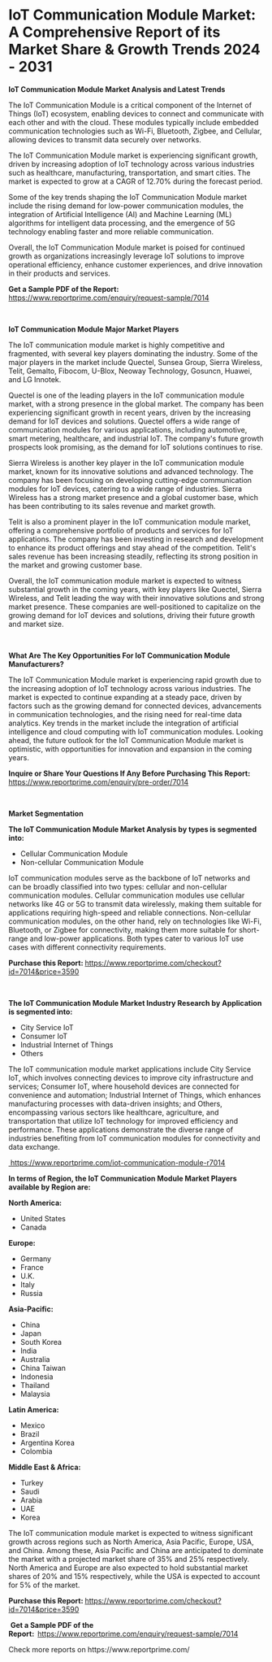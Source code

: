 <p><h1>IoT Communication Module Market: A Comprehensive Report of its Market Share & Growth Trends 2024 - 2031</h1></p><p><strong>IoT Communication Module Market Analysis and Latest Trends</strong></p>
<p><p>The IoT Communication Module is a critical component of the Internet of Things (IoT) ecosystem, enabling devices to connect and communicate with each other and with the cloud. These modules typically include embedded communication technologies such as Wi-Fi, Bluetooth, Zigbee, and Cellular, allowing devices to transmit data securely over networks.</p><p>The IoT Communication Module market is experiencing significant growth, driven by increasing adoption of IoT technology across various industries such as healthcare, manufacturing, transportation, and smart cities. The market is expected to grow at a CAGR of 12.70% during the forecast period.</p><p>Some of the key trends shaping the IoT Communication Module market include the rising demand for low-power communication modules, the integration of Artificial Intelligence (AI) and Machine Learning (ML) algorithms for intelligent data processing, and the emergence of 5G technology enabling faster and more reliable communication.</p><p>Overall, the IoT Communication Module market is poised for continued growth as organizations increasingly leverage IoT solutions to improve operational efficiency, enhance customer experiences, and drive innovation in their products and services.</p></p>
<p><strong>Get a Sample PDF of the Report:&nbsp;</strong> <a href="https://www.reportprime.com/enquiry/request-sample/7014">https://www.reportprime.com/enquiry/request-sample/7014</a></p>
<p>&nbsp;</p>
<p><strong>IoT Communication Module Major Market Players</strong></p>
<p><p>The IoT communication module market is highly competitive and fragmented, with several key players dominating the industry. Some of the major players in the market include Quectel, Sunsea Group, Sierra Wireless, Telit, Gemalto, Fibocom, U-Blox, Neoway Technology, Gosuncn, Huawei, and LG Innotek.</p><p>Quectel is one of the leading players in the IoT communication module market, with a strong presence in the global market. The company has been experiencing significant growth in recent years, driven by the increasing demand for IoT devices and solutions. Quectel offers a wide range of communication modules for various applications, including automotive, smart metering, healthcare, and industrial IoT. The company's future growth prospects look promising, as the demand for IoT solutions continues to rise.</p><p>Sierra Wireless is another key player in the IoT communication module market, known for its innovative solutions and advanced technology. The company has been focusing on developing cutting-edge communication modules for IoT devices, catering to a wide range of industries. Sierra Wireless has a strong market presence and a global customer base, which has been contributing to its sales revenue and market growth.</p><p>Telit is also a prominent player in the IoT communication module market, offering a comprehensive portfolio of products and services for IoT applications. The company has been investing in research and development to enhance its product offerings and stay ahead of the competition. Telit's sales revenue has been increasing steadily, reflecting its strong position in the market and growing customer base.</p><p>Overall, the IoT communication module market is expected to witness substantial growth in the coming years, with key players like Quectel, Sierra Wireless, and Telit leading the way with their innovative solutions and strong market presence. These companies are well-positioned to capitalize on the growing demand for IoT devices and solutions, driving their future growth and market size.</p></p>
<p>&nbsp;</p>
<p><strong>What Are The Key Opportunities For IoT Communication Module Manufacturers?</strong></p>
<p><p>The IoT Communication Module market is experiencing rapid growth due to the increasing adoption of IoT technology across various industries. The market is expected to continue expanding at a steady pace, driven by factors such as the growing demand for connected devices, advancements in communication technologies, and the rising need for real-time data analytics. Key trends in the market include the integration of artificial intelligence and cloud computing with IoT communication modules. Looking ahead, the future outlook for the IoT Communication Module market is optimistic, with opportunities for innovation and expansion in the coming years.</p></p>
<p><strong>Inquire or Share Your Questions If Any Before Purchasing This Report:</strong> <a href="https://www.reportprime.com/enquiry/pre-order/7014">https://www.reportprime.com/enquiry/pre-order/7014</a></p>
<p>&nbsp;</p>
<p><strong>Market Segmentation</strong></p>
<p><strong>The IoT Communication Module Market Analysis by types is segmented into:</strong></p>
<p><ul><li>Cellular Communication Module</li><li>Non-cellular Communication Module</li></ul></p>
<p><p>IoT communication modules serve as the backbone of IoT networks and can be broadly classified into two types: cellular and non-cellular communication modules. Cellular communication modules use cellular networks like 4G or 5G to transmit data wirelessly, making them suitable for applications requiring high-speed and reliable connections. Non-cellular communication modules, on the other hand, rely on technologies like Wi-Fi, Bluetooth, or Zigbee for connectivity, making them more suitable for short-range and low-power applications. Both types cater to various IoT use cases with different connectivity requirements.</p></p>
<p><strong>Purchase this Report:&nbsp;</strong><a href="https://www.reportprime.com/checkout?id=7014&price=3590">https://www.reportprime.com/checkout?id=7014&price=3590</a></p>
<p>&nbsp;</p>
<p><strong>The IoT Communication Module Market Industry Research by Application is segmented into:</strong></p>
<p><ul><li>City Service IoT</li><li>Consumer IoT</li><li>Industrial Internet of Things</li><li>Others</li></ul></p>
<p><p>The IoT communication module market applications include City Service IoT, which involves connecting devices to improve city infrastructure and services; Consumer IoT, where household devices are connected for convenience and automation; Industrial Internet of Things, which enhances manufacturing processes with data-driven insights; and Others, encompassing various sectors like healthcare, agriculture, and transportation that utilize IoT technology for improved efficiency and performance. These applications demonstrate the diverse range of industries benefiting from IoT communication modules for connectivity and data exchange.</p></p>
<p><a href="https://www.reportprime.com/iot-communication-module-r7014">&nbsp;https://www.reportprime.com/iot-communication-module-r7014</a></p>
<p><strong>In terms of Region, the IoT Communication Module Market Players available by Region are:</strong></p>
<p>
    <p> <strong> North America: </strong>
        <ul>
            <li>United States</li>
            <li>Canada</li>
        </ul>
        </p> 
    <p> <strong> Europe: </strong>
        <ul>
            <li>Germany</li>
            <li>France</li>
            <li>U.K.</li>
            <li>Italy</li>
            <li>Russia</li>
        </ul>
        </p> 
    <p> <strong> Asia-Pacific: </strong>
        <ul>
            <li>China</li>
            <li>Japan</li>
            <li>South Korea</li>
            <li>India</li>
            <li>Australia</li>
            <li>China Taiwan</li>
            <li>Indonesia</li>
            <li>Thailand</li>
            <li>Malaysia</li>
        </ul>
        </p> 
    <p> <strong> Latin America: </strong>
        <ul>
            <li>Mexico</li>
            <li>Brazil</li>
            <li>Argentina Korea</li>
            <li>Colombia</li>
        </ul>
        </p> 
    <p> <strong> Middle East & Africa: </strong>
        <ul>
            <li>Turkey</li>
            <li>Saudi</li>
            <li>Arabia</li>
            <li>UAE</li>
            <li>Korea</li>
        </ul>
    </p>
    </p>
<p><p>The IoT communication module market is expected to witness significant growth across regions such as North America, Asia Pacific, Europe, USA, and China. Among these, Asia Pacific and China are anticipated to dominate the market with a projected market share of 35% and 25% respectively. North America and Europe are also expected to hold substantial market shares of 20% and 15% respectively, while the USA is expected to account for 5% of the market.</p></p>
<p><strong>Purchase this Report: </strong><a href="https://www.reportprime.com/checkout?id=7014&price=3590">https://www.reportprime.com/checkout?id=7014&price=3590</a></p>
<p>&nbsp;<strong>Get a Sample PDF of the Report:&nbsp;&nbsp;</strong><a href="https://www.reportprime.com/enquiry/request-sample/7014">https://www.reportprime.com/enquiry/request-sample/7014</a></p>
<p><strong></strong></p>
<p>Check more reports on https://www.reportprime.com/</p>
